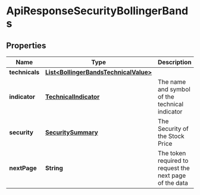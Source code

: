 
# ApiResponseSecurityBollingerBands

## Properties
Name | Type | Description | Notes
------------ | ------------- | ------------- | -------------
**technicals** | [**List&lt;BollingerBandsTechnicalValue&gt;**](BollingerBandsTechnicalValue.md) |  |  [optional]
**indicator** | [**TechnicalIndicator**](TechnicalIndicator.md) | The name and symbol of the technical indicator |  [optional]
**security** | [**SecuritySummary**](SecuritySummary.md) | The Security of the Stock Price |  [optional]
**nextPage** | **String** | The token required to request the next page of the data |  [optional]



